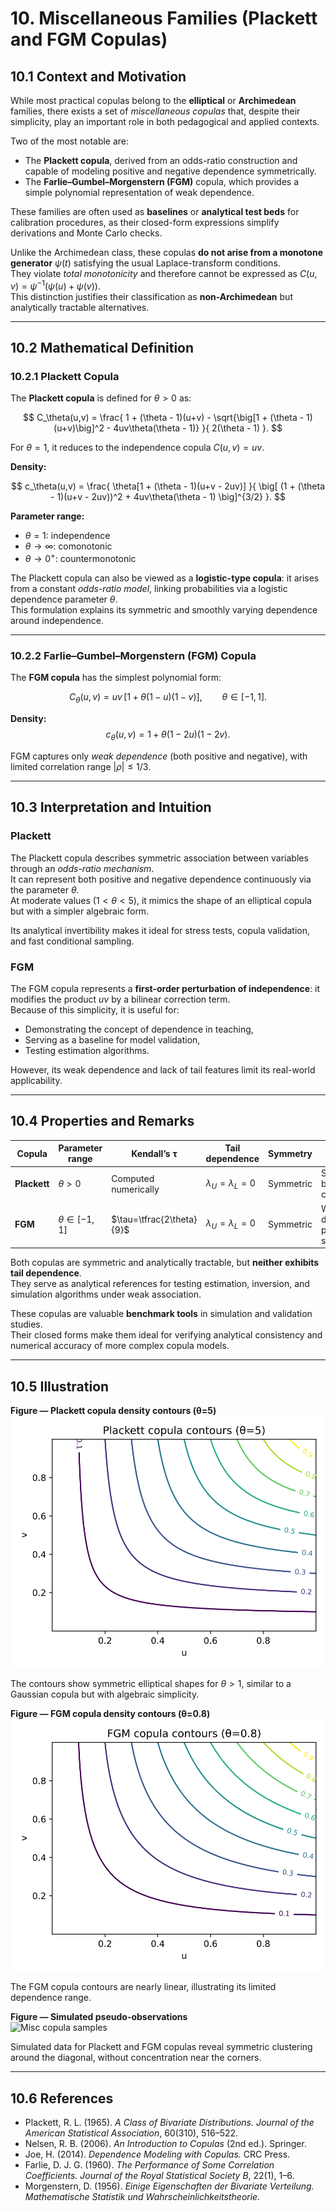 # 10. Miscellaneous Families (Plackett and FGM Copulas)

## 10.1 Context and Motivation
While most practical copulas belong to the **elliptical** or
**Archimedean** families, there exists a set of *miscellaneous copulas*
that, despite their simplicity, play an important role in both
pedagogical and applied contexts.

Two of the most notable are:
- The **Plackett copula**, derived from an odds-ratio construction and
  capable of modeling positive and negative dependence symmetrically.
- The **Farlie–Gumbel–Morgenstern (FGM)** copula, which provides a
  simple polynomial representation of weak dependence.

These families are often used as **baselines** or **analytical test
beds** for calibration procedures, as their closed-form expressions
simplify derivations and Monte Carlo checks.

<!-- Added -->
Unlike the Archimedean class, these copulas **do not arise from a
monotone generator** $\psi(t)$ satisfying the usual Laplace-transform
conditions.  
They violate *total monotonicity* and therefore cannot be expressed as
$C(u,v)=\psi^{-1}(\psi(u)+\psi(v))$.  
This distinction justifies their classification as **non-Archimedean**
but analytically tractable alternatives.
<!-- End Added -->

---

## 10.2 Mathematical Definition

### 10.2.1 Plackett Copula

The **Plackett copula** is defined for $\theta > 0$ as:

$$
C_\theta(u,v)
 = \frac{
    1 + (\theta - 1)(u+v)
    - \sqrt{\big[1 + (\theta - 1)(u+v)\big]^2 - 4uv\theta(\theta - 1)}
   }{
    2(\theta - 1)
   }.
$$

For $\theta = 1$, it reduces to the independence copula $C(u,v)=uv$.

**Density:**

$$
c_\theta(u,v)
 = \frac{
     \theta[1 + (\theta - 1)(u+v - 2uv)]
   }{
     \big[
       (1 + (\theta - 1)(u+v - 2uv))^2
       + 4uv\theta(\theta - 1)
     \big]^{3/2}
   }.
$$

**Parameter range:**
- $\theta = 1$: independence  
- $\theta \to \infty$: comonotonic  
- $\theta \to 0^{+}$: countermonotonic

<!-- Added -->
The Plackett copula can also be viewed as a **logistic-type copula**:
it arises from a constant *odds-ratio model*, linking probabilities via a
logistic dependence parameter $\theta$.  
This formulation explains its symmetric and smoothly varying dependence
around independence.
<!-- End Added -->

---

### 10.2.2 Farlie–Gumbel–Morgenstern (FGM) Copula

The **FGM copula** has the simplest polynomial form:

$$
C_\theta(u,v)
 = uv\,[1 + \theta(1-u)(1-v)], \qquad \theta \in [-1,1].
$$

**Density:**
$$
c_\theta(u,v)
 = 1 + \theta(1 - 2u)(1 - 2v).
$$

FGM captures only *weak dependence* (both positive and negative), with
limited correlation range $|\rho| \le 1/3$.

---

## 10.3 Interpretation and Intuition

### Plackett
The Plackett copula describes symmetric association between variables
through an *odds-ratio mechanism*.  
It can represent both positive and negative dependence continuously via
the parameter $\theta$.  
At moderate values ($1<\theta<5$), it mimics the shape of an elliptical
copula but with a simpler algebraic form.

Its analytical invertibility makes it ideal for stress tests, copula
validation, and fast conditional sampling.

### FGM
The FGM copula represents a **first-order perturbation of independence**:
it modifies the product $uv$ by a bilinear correction term.  
Because of this simplicity, it is useful for:
- Demonstrating the concept of dependence in teaching,
- Serving as a baseline for model validation,
- Testing estimation algorithms.

However, its weak dependence and lack of tail features limit its
real-world applicability.

---

## 10.4 Properties and Remarks

| Copula | Parameter range | Kendall’s τ | Tail dependence | Symmetry | Remarks |
|---------|------------------|--------------|-----------------|-----------|----------|
| **Plackett** | $\theta>0$ | Computed numerically | $\lambda_U=\lambda_L=0$ | Symmetric | Supports both signs of correlation |
| **FGM** | $\theta\in[-1,1]$ | $\tau=\tfrac{2\theta}{9}$ | $\lambda_U=\lambda_L=0$ | Symmetric | Weak dependence, polynomial simplicity |

Both copulas are symmetric and analytically tractable, but **neither
exhibits tail dependence**.  
They serve as analytical references for testing estimation, inversion,
and simulation algorithms under weak association.

<!-- Added -->
These copulas are valuable **benchmark tools** in simulation and
validation studies.  
Their closed forms make them ideal for verifying analytical consistency
and numerical accuracy of more complex copula models.
<!-- End Added -->

---

## 10.5 Illustration

**Figure — Plackett copula density contours (θ=5)**  
![Plackett copula contours](../assets/figures/02_families/plackett_copula_contours.svg)

The contours show symmetric elliptical shapes for $\theta>1$, similar to
a Gaussian copula but with algebraic simplicity.

**Figure — FGM copula density contours (θ=0.8)**  
![FGM copula contours](../assets/figures/02_families/fgm_copula_contours.svg)

The FGM copula contours are nearly linear, illustrating its limited
dependence range.

**Figure — Simulated pseudo-observations**  
![Misc copula samples](../assets/figures/02_families/misc_copula_samples.svg)

Simulated data for Plackett and FGM copulas reveal symmetric clustering
around the diagonal, without concentration near the corners.

---

## 10.6 References

- Plackett, R. L. (1965). *A Class of Bivariate Distributions.*
  *Journal of the American Statistical Association*, 60(310), 516–522.  
- Nelsen, R. B. (2006). *An Introduction to Copulas* (2nd ed.). Springer.  
- Joe, H. (2014). *Dependence Modeling with Copulas.* CRC Press.  
- Farlie, D. J. G. (1960). *The Performance of Some Correlation Coefficients.*
  *Journal of the Royal Statistical Society B*, 22(1), 1–6.  
- Morgenstern, D. (1956). *Einige Eigenschaften der Bivariate Verteilung.*
  *Mathematische Statistik und Wahrscheinlichkeitstheorie.*
